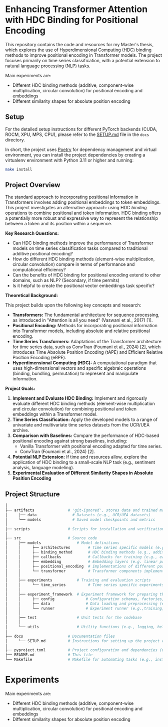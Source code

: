 # Enhancing Transformer Attention with HDC Binding for Positional Encoding

This repository contains the code and resources for my Master's thesis, which explores the use of Hyperdimensional Computing (HDC)
binding methods to improve positional encoding in Transformer models. The project focuses primarily on time series classification,
with a potential extension to natural language processing (NLP) tasks.

Main experiments are:

- Different HDC binding methods (additive, component-wise multiplication, circular convolution) for positional encoding and embeddings
- Different similarity shapes for absolute position encoding

## Setup

For the detailed setup instructions for different PyTorch backends (CUDA, ROCM, XPU, MPS, CPU), please refer to the
[SETUP.md](docs/SETUP.md) file in the `docs` directory.

In short, the project uses [Poetry](https://python-poetry.org/) for dependency management and virtual environment,
you can install the project dependencies by creating a virtualenv environment with Python 3.11 or higher and running:

```bash
make install
```

## Project Overview

The standard approach to incorporating positional information in Transformers involves adding positional embeddings to token
embeddings. This project investigates an alternative approach: using HDC *binding* operations to combine positional and token
information. HDC binding offers a potentially more robust and expressive way to represent the relationship between a token
and its position within a sequence.

**Key Research Questions:**

* Can HDC binding methods improve the performance of Transformer models on time series classification tasks compared to
traditional additive positional encoding?
* How do different HDC binding methods (element-wise multiplication, circular convolution) compare in terms of
performance and computational efficiency?
* Can the benefits of HDC binding for positional encoding extend to other domains, such as NLP? (Secondary,
if time permits)
* Is it helpful to create the positional vector embeddings task specific?

**Theoretical Background:**

This project builds upon the following key concepts and research:

* **Transformers:** The fundamental architecture for sequence processing, as introduced in "Attention is all you need" (Vaswani et al., 2017) [1].
* **Positional Encoding:** Methods for incorporating positional information into Transformer models, including absolute and relative positional encoding.
* **Time Series Transformers:** Adaptations of the Transformer architecture for time series data, such as ConvTran (Foumani et al., 2024) [2],
which introduces Time Absolute Position Encoding (tAPE) and Efficient Relative Position Encoding (eRPE).
* **Hyperdimensional Computing (HDC):** A computational paradigm that uses high-dimensional vectors and specific algebraic
operations (binding, bundling, permutation) to represent and manipulate information.

**Project Goals:**

1. **Implement and Evaluate HDC Binding:** Implement and rigorously evaluate different HDC binding methods (element-wise
multiplication and circular convolution) for combining positional and token embeddings within a Transformer model.
2. **Time Series Classification:** Apply the developed models to a range of univariate and multivariate time series
datasets from the UCR/UEA archive.
3. **Comparison with Baselines:** Compare the performance of HDC-based positional encoding against strong baselines, including:
   * Vanilla Transformer with positional encoding adapted for time series.
   * ConvTran (Foumani et al., 2024) [2].
4. **Potential NLP Extension:** If time and resources allow, explore the application of HDC binding to a small-scale NLP
task (e.g., sentiment analysis, language modeling).
5. **Experimental Evaluation of Different Similarity Shapes in Absolute Position Encoding**

## Project Structure

```bash
│
├── artifacts               # 'git-ignored', stores data and trained models (not tracked by Git)
│     ├── data                # Datasets (e.g., UCR/UEA datasets)
│     └── models              # Saved model checkpoints and metrics
│
├── scripts                 # Scripts for installation and verification of hardware backends
│
├── src                     # Source code
│     ├── models                # Model definitions
│     │     ├── architectures        # Time series specific models (e.g., encoder-only transformer classifier)
│     │     ├── binding_method       # HDC binding methods (e.g., addition, component-wise multiplication, circular convolution)
│     │     ├── callbacks            # Callbacks for training (e.g., early stopping, learning rate scheduling)
│     │     ├── embedding            # Embedding layers (e.g. linear projection, 1D convolution)
│     │     ├── positional_encoding  # Implementations of different positional encoding methods (including HDC binding)
│     │     └── transformer          # Transformer components implementation
│     │
│     ├── experiments           # Training and evaluation scripts
│     │     └── time_series          # Time series specific experiments
│     │
│     ├── experiment_framework  # Experiment framework for preparing the data, running experiments, and evaluating results
│     │     ├── config              # Configuration schemas, factories, and utilities
│     │     ├── data                # Data loading and preprocessing (e.g., UCR/UEA datasets)
│     │     └── runner              # Experiment runner (e.g.,training, metrics handling, error handling)
│     │
│     ├── test                  # Unit tests for the codebase
│     │
│     └── utils                 # Utility functions (e.g., logging, helper functions, experiment utilities)
│
├── docs                    # Documentation files
│     └── SETUP.md          # Instructions for setting up the project environment
│
├── pyproject.toml          # Project configuration and dependencies (using Poetry)
├── README.md               # This file
└── Makefile                # Makefile for automating tasks (e.g., installation, training, testing, cleaning)
```

# Experiments

Main experiments are:

- Different HDC binding methods (additive, component-wise multiplication, circular convolution) for positional encoding and embeddings
- Different similarity shapes for absolute position encoding
